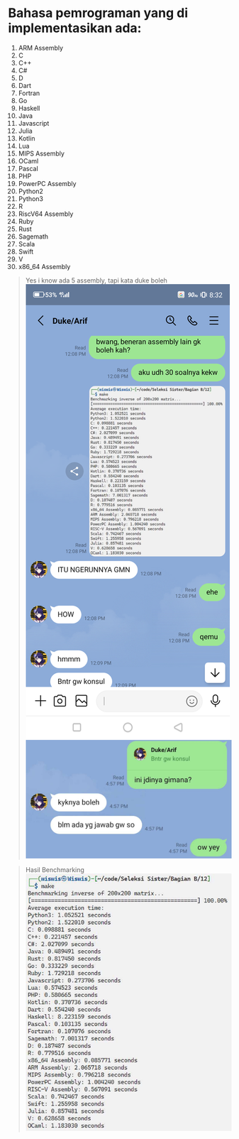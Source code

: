 # Bahasa pemrograman yang di implementasikan ada:

1. ARM Assembly
2. C
3. C++
4. C#
5. D
6. Dart
7. Fortran
8. Go
9. Haskell
10. Java
11. Javascript
12. Julia
13. Kotlin
14. Lua
15. MIPS Assembly
16. OCaml
17. Pascal
18. PHP
19. PowerPC Assembly
20. Python2
21. Python3
22. R
23. RiscV64 Assembly
24. Ruby
25. Rust
26. Sagemath
27. Scala
28. Swift
29. V
30. x86_64 Assembly

> Yes i know ada 5 assembly, tapi kata duke boleh
![Proof 1](proof1.png)
![Proof 2](proof2.jpg)

> Hasil Benchmarking
![Result](result.jpg)